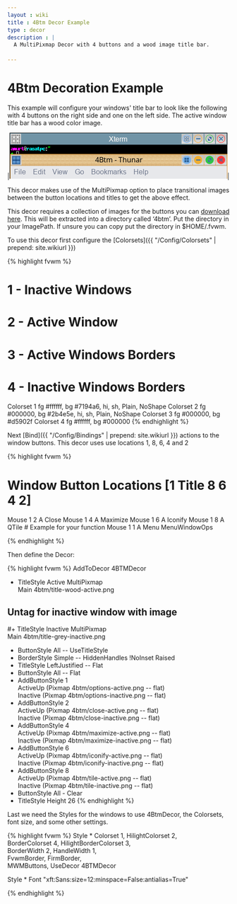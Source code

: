 ```yaml
---
layout : wiki
title : 4Btm Decor Example
type : decor
description : |
  A MultiPixmap Decor with 4 buttons and a wood image title bar.

---
```

# 4Btm Decoration Example

This example will configure your windows' title bar to look like the following with 4 buttons
on the right side and one on the left side. The active window title bar has a wood color image.

|![image](scrot.png)|

This decor makes use of the MultiPixmap option to place transitional images between the button
locations and titles to get the above effect.

This decor requires a collection of images for the buttons you can [download here](decor-4btm.tar.gz).
This will be extracted into a directory called ‘4btm’. Put the directory in your ImagePath.
If unsure you can copy put the directory in $HOME/.fvwm.

To use this decor first configure the 
[Colorsets]({{ "/Config/Colorsets" | prepend: site.wikiurl }})

{% highlight fvwm %}
#   1 - Inactive Windows 
#   2 - Active Window
#   3 - Active Windows Borders
#   4 - Inactive Windows Borders
Colorset 1 fg #ffffff, bg #7194a6, hi, sh, Plain, NoShape
Colorset 2 fg #000000, bg #2b4e5e, hi, sh, Plain, NoShape
Colorset 3 fg #000000, bg #d5902f
Colorset 4 fg #ffffff, bg #000000
{% endhighlight %}

Next [Bind]({{ "/Config/Bindings" | prepend: site.wikiurl }})
actions to the window buttons. This decor uses
use locations 1, 8, 6, 4 and 2

{% highlight fvwm %}
# Window Button Locations [1 Title 8 6 4 2]
Mouse 1 2 A Close
Mouse 1 4 A Maximize
Mouse 1 6 A Iconify
Mouse 1 8 A QTile # Example for your function
Mouse 1 1 A Menu MenuWindowOps

{% endhighlight %}

Then define the Decor:

{% highlight fvwm %}
AddToDecor 4BTMDecor
+ TitleStyle Active MultiPixmap \
        Main     4btm/title-wood-active.png
## Untag for inactive window with image
#+ TitleStyle Inactive MultiPixmap \
        Main     4btm/title-grey-inactive.png
+ ButtonStyle All -- UseTitleStyle
+ BorderStyle Simple -- HiddenHandles !NoInset Raised
+ TitleStyle LeftJustified -- Flat
+ ButtonStyle All -- Flat
+ AddButtonStyle 1 \
        ActiveUp   (Pixmap 4btm/options-active.png   -- flat) \
        Inactive   (Pixmap 4btm/options-inactive.png   -- flat)
+ AddButtonStyle 2 \
        ActiveUp   (Pixmap 4btm/close-active.png   -- flat) \
        Inactive   (Pixmap 4btm/close-inactive.png   -- flat)
+ AddButtonStyle 4 \
        ActiveUp   (Pixmap 4btm/maximize-active.png   -- flat) \
        Inactive   (Pixmap 4btm/maximize-inactive.png   -- flat)
+ AddButtonStyle 6 \
        ActiveUp   (Pixmap 4btm/iconify-active.png   -- flat) \
        Inactive   (Pixmap 4btm/iconify-inactive.png   -- flat)
+ AddButtonStyle 8 \
        ActiveUp   (Pixmap 4btm/tile-active.png   -- flat) \
        Inactive   (Pixmap 4btm/tile-inactive.png   -- flat)
+ ButtonStyle All - Clear
+ TitleStyle Height 26
{% endhighlight %}

Last we need the Styles for the windows to use 4BtmDecor, the
Colorsets, font size, and some other settings.

{% highlight fvwm %}
Style * Colorset 1, HilightColorset 2, \
        BorderColorset 4, HilightBorderColorset 3, \
        BorderWidth 2, HandleWidth 1, \
        FvwmBorder, FirmBorder, \
        MWMButtons, UseDecor 4BTMDecor
        
Style * Font "xft:Sans:size=12:minspace=False:antialias=True"

{% endhighlight %}
